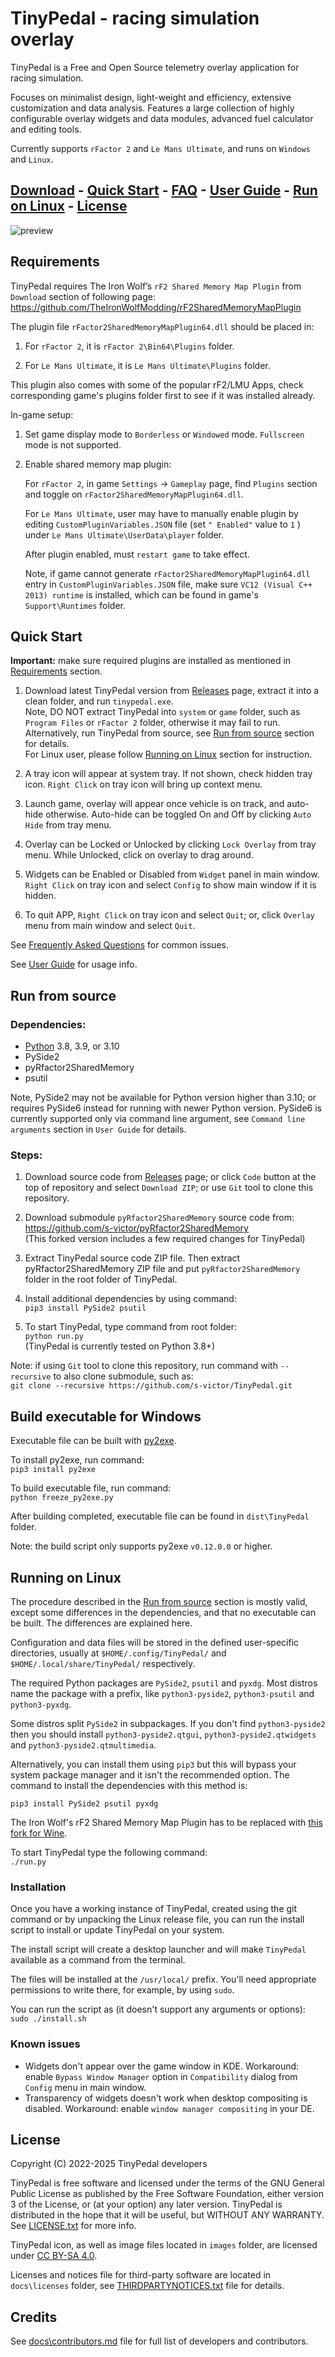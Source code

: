 # TinyPedal - racing simulation overlay

TinyPedal is a Free and Open Source telemetry overlay application for racing simulation.

Focuses on minimalist design, light-weight and efficiency, extensive customization and data analysis. Features a large collection of highly configurable overlay widgets and data modules, advanced fuel calculator and editing tools.

Currently supports `rFactor 2` and `Le Mans Ultimate`, and runs on `Windows` and `Linux`.

[Download](https://github.com/s-victor/TinyPedal/releases) -
[Quick Start](#quick-start) -
[FAQ](https://github.com/s-victor/TinyPedal/wiki/Frequently-Asked-Questions) -
[User Guide](https://github.com/s-victor/TinyPedal/wiki/User-Guide) -
[Run on Linux](#running-on-linux) -
[License](#license)
---

![preview](https://user-images.githubusercontent.com/21177177/282278970-b806bf02-a83d-4baa-8b45-0ca10f28f775.png)

## Requirements

TinyPedal requires The Iron Wolf’s `rF2 Shared Memory Map Plugin` from `Download` section of following page:  
https://github.com/TheIronWolfModding/rF2SharedMemoryMapPlugin

The plugin file `rFactor2SharedMemoryMapPlugin64.dll` should be placed in:

1. For `rFactor 2`, it is `rFactor 2\Bin64\Plugins` folder.

2. For `Le Mans Ultimate`, it is `Le Mans Ultimate\Plugins` folder.

This plugin also comes with some of the popular rF2/LMU Apps, check corresponding game's plugins folder first to see if it was installed already.

In-game setup:

1. Set game display mode to `Borderless` or `Windowed` mode. `Fullscreen` mode is not supported.

2. Enable shared memory map plugin:

    For `rFactor 2`, in game `Settings` -> `Gameplay` page, find `Plugins` section and toggle on `rFactor2SharedMemoryMapPlugin64.dll`.

    For `Le Mans Ultimate`, user may have to manually enable plugin by editing `CustomPluginVariables.JSON` file (set `" Enabled"` value to `1` ) under `Le Mans Ultimate\UserData\player` folder.

    After plugin enabled, must `restart game` to take effect.

    Note, if game cannot generate `rFactor2SharedMemoryMapPlugin64.dll` entry in `CustomPluginVariables.JSON` file, make sure `VC12 (Visual C++ 2013) runtime` is installed, which can be found in game's `Support\Runtimes` folder.

## Quick Start

**Important:** make sure required plugins are installed as mentioned in [Requirements](#requirements) section.

1. Download latest TinyPedal version from [Releases](https://github.com/s-victor/TinyPedal/releases) page, extract it into a clean folder, and run `tinypedal.exe`.  
Note, DO NOT extract TinyPedal into `system` or `game` folder, such as `Program Files` or `rFactor 2` folder, otherwise it may fail to run.  
Alternatively, run TinyPedal from source, see [Run from source](#run-from-source) section for details.  
For Linux user, please follow [Running on Linux](#running-on-linux) section for instruction.  

2. A tray icon will appear at system tray. If not shown, check hidden tray icon. `Right Click` on tray icon will bring up context menu.

3. Launch game, overlay will appear once vehicle is on track, and auto-hide otherwise. Auto-hide can be toggled On and Off by clicking `Auto Hide` from tray menu.

4. Overlay can be Locked or Unlocked by clicking `Lock Overlay` from tray menu. While Unlocked, click on overlay to drag around.

5. Widgets can be Enabled or Disabled from `Widget` panel in main window. `Right Click` on tray icon and select `Config` to show main window if it is hidden.

6. To quit APP, `Right Click` on tray icon and select `Quit`; or, click `Overlay` menu from main window and select `Quit`.

See [Frequently Asked Questions](https://github.com/s-victor/TinyPedal/wiki/Frequently-Asked-Questions) for common issues.

See [User Guide](https://github.com/s-victor/TinyPedal/wiki/User-Guide) for usage info.

## Run from source

### Dependencies:
* [Python](https://www.python.org/) 3.8, 3.9, or 3.10
* PySide2
* pyRfactor2SharedMemory
* psutil

Note, PySide2 may not be available for Python version higher than 3.10; or requires PySide6 instead for running with newer Python version. PySide6 is currently supported only via command line argument, see `Command line arguments` section in `User Guide` for details.

### Steps:

1. Download source code from [Releases](https://github.com/s-victor/TinyPedal/releases) page; or click `Code` button at the top of repository and select `Download ZIP`; or use `Git` tool to clone this repository.

2. Download submodule `pyRfactor2SharedMemory` source code from:  
https://github.com/s-victor/pyRfactor2SharedMemory  
(This forked version includes a few required changes for TinyPedal)

3. Extract TinyPedal source code ZIP file. Then extract pyRfactor2SharedMemory ZIP file and put `pyRfactor2SharedMemory` folder in the root folder of TinyPedal.

4. Install additional dependencies by using command:  
`pip3 install PySide2 psutil`  

5. To start TinyPedal, type command from root folder:  
`python run.py`  
(TinyPedal is currently tested on Python 3.8+)

Note: if using `Git` tool to clone this repository, run command with `--recursive` to also clone submodule, such as:  
`git clone --recursive https://github.com/s-victor/TinyPedal.git`

## Build executable for Windows

Executable file can be built with [py2exe](http://www.py2exe.org).

To install py2exe, run command:  
`pip3 install py2exe`

To build executable file, run command:  
`python freeze_py2exe.py`

After building completed, executable file can be found in `dist\TinyPedal` folder.

Note: the build script only supports py2exe `v0.12.0.0` or higher.

## Running on Linux

The procedure described in the [Run from source](#run-from-source) section is mostly valid,
except some differences in the dependencies, and that no executable can be
built. The differences are explained here.

Configuration and data files will be stored in the defined user-specific
directories, usually at `$HOME/.config/TinyPedal/` and
`$HOME/.local/share/TinyPedal/` respectively.

The required Python packages are `PySide2`, `psutil` and `pyxdg`. Most distros
name the package with a prefix, like `python3-pyside2`, `python3-psutil` and
`python3-pyxdg`.

Some distros split `PySide2` in subpackages. If you don't find
`python3-pyside2` then you should install `python3-pyside2.qtgui`,
`python3-pyside2.qtwidgets` and `python3-pyside2.qtmultimedia`.

Alternatively, you can install them using `pip3` but this will bypass your
system package manager and it isn't the recommended option. The command to
install the dependencies with this method is:

`pip3 install PySide2 psutil pyxdg`

The Iron Wolf's rF2 Shared Memory Map Plugin has to be replaced with [this fork
for
Wine](https://github.com/schlegp/rF2SharedMemoryMapPlugin_Wine/blob/master/build).

To start TinyPedal type the following command:  
`./run.py`

### Installation

Once you have a working instance of TinyPedal, created using the git command or
by unpacking the Linux release file, you can run the install script to install
or update TinyPedal on your system.

The install script will create a desktop launcher and will make `TinyPedal`
available as a command from the terminal.

The files will be installed at the `/usr/local/` prefix. You'll need
appropriate permissions to write there, for example, by using `sudo`.

You can run the script as (it doesn't support any arguments or options):  
`sudo ./install.sh`

### Known issues

- Widgets don't appear over the game window in KDE. Workaround: enable `Bypass Window Manager` option in `Compatibility` dialog from `Config` menu in main window.
- Transparency of widgets doesn't work when desktop compositing is disabled. Workaround: enable `window manager compositing` in your DE.

## License

Copyright (C) 2022-2025 TinyPedal developers

TinyPedal is free software and licensed under the terms of the GNU General Public License as published by the Free Software Foundation, either version 3 of the License, or (at your option) any later version. TinyPedal is distributed in the hope that it will be useful, but WITHOUT ANY WARRANTY. See [LICENSE.txt](./LICENSE.txt) for more info.

TinyPedal icon, as well as image files located in `images` folder, are licensed under [CC BY-SA 4.0](https://creativecommons.org/licenses/by-sa/4.0/).

Licenses and notices file for third-party software are located in `docs\licenses` folder, see [THIRDPARTYNOTICES.txt](./docs/licenses/THIRDPARTYNOTICES.txt) file for details.

## Credits

See [docs\contributors.md](./docs/contributors.md) file for full list of developers and contributors.
